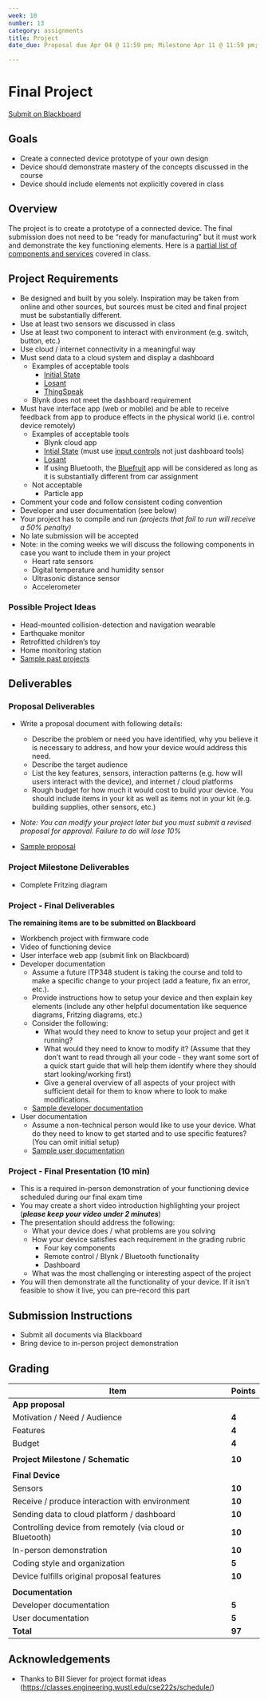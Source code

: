 ```yaml
---
week: 10
number: 13
category: assignments
title: Project
date_due: Proposal due Apr 04 @ 11:59 pm; Milestone Apr 11 @ 11:59 pm; Finished device and presentation May 05 @ 4:30 pm

---
```


Final Project
=============

[Submit on Blackboard](https://blackboard.usc.edu/)

Goals
-----

-   Create a connected device prototype of your own design
-   Device should demonstrate mastery of the concepts discussed in the course
-   Device should include elements not explicitly covered in class

Overview
--------

The project is to create a prototype of a connected device. The final submission
does not need to be “ready for manufacturing” but it must work and demonstrate
the key functioning elements. Here is a [partial list of components and services](sample_components) covered in class.

## Project Requirements

* Be designed and built by you solely. Inspiration may be taken from online and other sources, but sources must be cited and final project must be substantially different.
* Use at least two sensors we discussed in class
* Use at least two component to interact with environment (e.g. switch, button, etc.)
* Use cloud / internet connectivity in a meaningful way
* Must send data to a cloud system and display a dashboard 
  * Examples of acceptable tools
    * [Initial State](https://www.initialstate.com/)
    * [Losant](https://www.losant.com/)
    * [ThingSpeak](https://thingspeak.com/)
  * Blynk does not meet the dashboard requirement
* Must have interface app (web or mobile) and be able to receive feedback from app to produce effects in the physical world (i.e. control device remotely)
  -   Examples of acceptable tools
      -   Blynk cloud app
      -   [Intial State](https://www.initialstate.com/) (must use [input controls](https://www.initialstate.com/blog/input-controls/) not just dashboard tools)
      -   [Losant](https://www.losant.com/)
      -   If using Bluetooth, the [Bluefruit](https://learn.adafruit.com/bluefruit-le-connect) app will be considered as long as it is substantially different from car assignment
  -   Not acceptable 
      -   Particle app 
* Comment your code and follow consistent coding convention
* Developer and user documentation (see below)
* Your project has to compile and run *(projects that fail to run will receive a 50% penalty)*
* No late submission will be accepted
* Note: in the coming weeks we will discuss the following components in case
  you want to include them in your project
  * Heart rate sensors
  * Digital temperature and humidity sensor
  * Ultrasonic distance sensor
  * Accelerometer

### Possible Project Ideas

* Head-mounted collision-detection and navigation wearable
* Earthquake monitor
* Retrofitted children’s toy
* Home monitoring station
* [Sample past projects](https://sites.usc.edu/parke/tag/itp348_projects/)

Deliverables
------------

### Proposal Deliverables

* Write a proposal document with following details:
  * Describe the problem or need you have identified, why you believe it is
    necessary to address, and how your device would address this need.
  * Describe the target audience
  * List the key features, sensors, interaction patterns (e.g. how will
    users interact with the device), and internet / cloud platforms
  * Rough budget for how much it would cost to build your device. You should
    include items in your kit as well as items not in your kit (e.g.
    building supplies, other sensors, etc.)
* *Note: You can modify your project later but you must submit a revised proposal for approval. Failure to do will lose 10%*

* [Sample proposal](https://reparke.github.io/ITP348-Physical-Computing/assignments/project/samples/project_proposal_sample.pdf)

### Project Milestone Deliverables

* Complete Fritzing diagram

### Project - Final Deliverables 

**The remaining items are to be submitted on Blackboard**

-   Workbench project with firmware code
-   Video of functioning device
-   User interface web app (submit link on Blackboard)
-   Developer documentation
    -   Assume a future ITP348 student is taking the course and told to make a
        specific change to your project (add a feature, fix an error, etc.).
    -   Provide instructions how to setup your device and then explain key
            elements (include any other helpful documentation like sequence
            diagrams, Fritzing diagrams, etc.)
    -   Consider the following:
        -   What would they need to know to setup your project and get it running?
        -   What would they need to know to modify it? (Assume that they don’t want to read through all your code - they want some sort of a quick start guide that will help them identify where they should start looking/working first)    
        -   Give a general overview of all aspects of your project with
                sufficient detail for them to know where to look to make
                modifications.
    -   [Sample developer documentation](https://reparke.github.io/ITP348-Physical-Computing/assignments/project/samples/project_developer_guide_sample.pdf)
-   User documentation
    -   Assume a non-technical person would like to use your device. What do
        they need to know to get started and to use specific features? (You can
        omit initial setup)
    -   [Sample user documentation](https://reparke.github.io/ITP348-Physical-Computing/assignments/project/samples/project_user_guide_sample.pdf)

### Project - Final Presentation (10 min)

-   This is a required in-person demonstration of your functioning device scheduled during our final exam time
-   You may create a short video introduction highlighting your project (***please keep your video under 2 minutes***)
-   The presentation should address the following:
    -   What your device does / what problems are you solving
    -   How your device satisfies each requirement in the grading rubric 
        -   Four key components
        -   Remote control / Blynk / Bluetooth functionality
        -   Dashboard
    -   What was the most challenging or interesting aspect of the project
-   You will then demonstrate all the functionality of your device. If it isn't feasible to show it live, you can pre-record this part

## Submission Instructions

* Submit all documents via Blackboard
* Bring device to in-person project demonstration

Grading
-------

| Item                                                      | Points |
| --------------------------------------------------------- | ------ |
| **App proposal**                                          |        |
| Motivation / Need / Audience                              | **4**  |
| Features                                                  | **4**  |
| Budget                                                    | **4**  |
|                                                           |        |
| **Project Milestone / Schematic**                         | **10** |
|                                                           |        |
| **Final Device**                                          |        |
| Sensors                                                   | **10** |
| Receive / produce interaction with environment            | **10** |
| Sending data to cloud platform / dashboard                | **10** |
| Controlling device from remotely (via cloud or Bluetooth) | **10** |
| In-person demonstration                                   | **10** |
| Coding style and organization                             | **5**  |
| Device fulfills original proposal features                | **10** |
|                                                           |        |
| **Documentation**                                         |        |
| Developer documentation                                   | **5**  |
| User documentation                                        | **5**  |
| **Total**                                                 | **97** |

## Acknowledgements

-   Thanks to Bill Siever for project format ideas
    (<https://classes.engineering.wustl.edu/cse222s/schedule/>)
